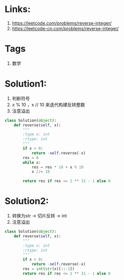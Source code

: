 # Links:
1. https://leetcode.com/problems/reverse-integer/
2. https://leetcode-cn.com/problems/reverse-integer/

# Tags
1. 数学

# Solution1:
1. 判断符号
2. x % 10 ，x // 10 来迭代构建反转整数
3. 注意溢出

```python
class Solution(object):
    def reverse(self, x):
        """
        :type x: int
        :rtype: int
        """
        if x < 0:
            return -self.reverse(-x)
        res = 0
        while x:
            res = res * 10 + x % 10
            x //= 10
            
        return res if res <= 2 ** 31 - 1 else 0
```

# Solution2:
1. 转换为str -> 切片反转 -> int
2. 注意溢出

```python
class Solution(object):
    def reverse(self, x):
        """
        :type x: int
        :rtype: int
        """
        if x < 0:
            return -self.reverse(-x)
        res = int(str(x)[::-1])    
        return res if res <= 2 ** 31 - 1 else 0

```